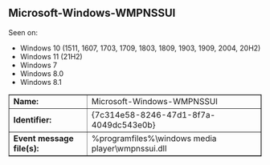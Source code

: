 ## Microsoft-Windows-WMPNSSUI

Seen on:
* Windows 10 (1511, 1607, 1703, 1709, 1803, 1809, 1903, 1909, 2004, 20H2)
* Windows 11 (21H2)
* Windows 7
* Windows 8.0
* Windows 8.1

<table border="1" class="docutils">
  <tbody>
    <tr>
      <td><b>Name:</b></td>
      <td>Microsoft-Windows-WMPNSSUI</td>
    </tr>
    <tr>
      <td><b>Identifier:</b></td>
      <td>{7c314e58-8246-47d1-8f7a-4049dc543e0b}</td>
    </tr>
    <tr>
      <td><b>Event message file(s):</b></td>
      <td>%programfiles%\windows media player\wmpnssui.dll</td>
    </tr>
  </tbody>
</table>

&nbsp;

